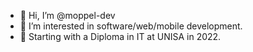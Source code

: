 - 👋 Hi, I’m @moppel-dev
- 👀 I’m interested in software/web/mobile development.
- 🌱 Starting with a Diploma in IT at UNISA in 2022.

<!---
moppel-dev/moppel-dev is a ✨ special ✨ repository because its `README.md` (this file) appears on your GitHub profile.
You can click the Preview link to take a look at your changes.
--->
